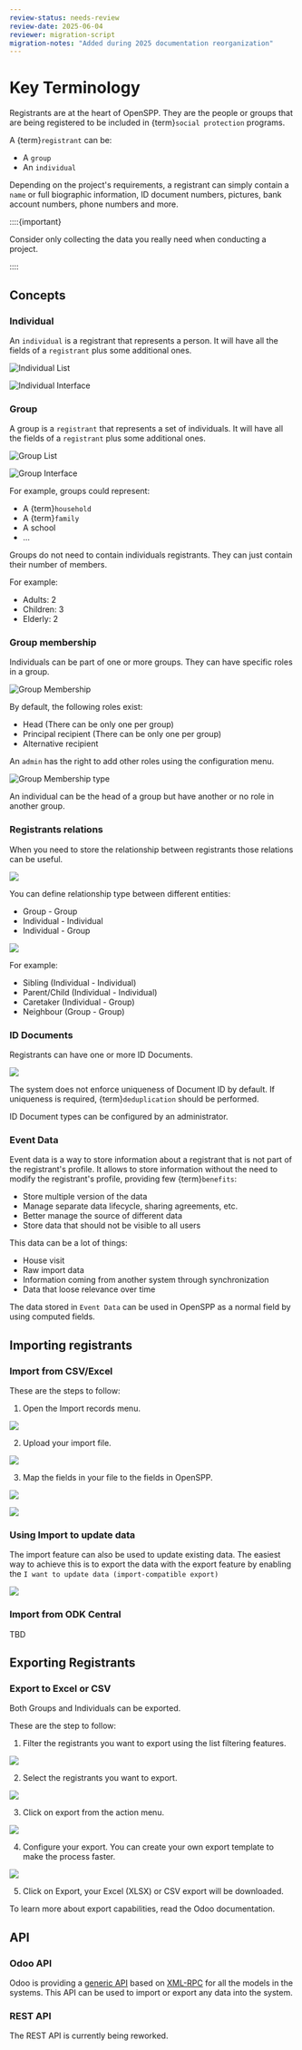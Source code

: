 ```yaml
---
review-status: needs-review
review-date: 2025-06-04
reviewer: migration-script
migration-notes: "Added during 2025 documentation reorganization"
---
```


# Key Terminology

Registrants are at the heart of OpenSPP. They are the people or groups that are being registered to be
included in {term}`social protection` programs.

A {term}`registrant` can be:

- A `group`
- An `individual`

Depending on the project's requirements, a registrant can simply contain a `name` or full biographic
information, ID document numbers, pictures, bank account numbers, phone numbers and more.

::::{important}

Consider only collecting the data you really need when conducting a project.

<!--  See: [Principles for Digital Development - Address Privacy & Security](https://digitalprinciples.org/principle/address-privacy-security/). -->

::::

## Concepts

### Individual

An `individual` is a registrant that represents a person. It will have all the fields of a `registrant` plus
some additional ones.

![Individual List](images/registrants/individual_list.png)

![Individual Interface](images/registrants/indivividual_ui.png)

### Group

A group is a `registrant` that represents a set of individuals. It will have all the fields of a `registrant`
plus some additional ones.

![Group List](images/registrants/group_list.png)

![Group Interface](images/registrants/group_ui.png)

For example, groups could represent:

- A {term}`household`
- A {term}`family`
- A school
- ...

Groups do not need to contain individuals registrants. They can just contain their number of members.

For example:

- Adults: 2
- Children: 3
- Elderly: 2

### Group membership

Individuals can be part of one or more groups. They can have specific roles in a group.

![Group Membership](images/registrants/group_membership.png)

By default, the following roles exist:

- Head (There can be only one per group)
- Principal recipient (There can be only one per group)
- Alternative recipient

An `admin` has the right to add other roles using the configuration menu.

![Group Membership type](images/registrants/group_membership_type.png)

An individual can be the head of a group but have another or no role in another group.

### Registrants relations

When you need to store the relationship between registrants those relations can be useful.

![](images/registrants/registrant_relations.png)

You can define relationship type between different entities:

- Group - Group
- Individual - Individual
- Individual - Group

![](images/registrants/registrant_relation_config.png)

For example:

- Sibling (Individual - Individual)
- Parent/Child (Individual - Individual)
- Caretaker (Individual - Group)
- Neighbour (Group - Group)

### ID Documents

Registrants can have one or more ID Documents.

![](images/registrants/registrant_ids.png)

The system does not enforce uniqueness of Document ID by default. If uniqueness is required, {term}`deduplication`
should be performed.

ID Document types can be configured by an administrator.

### Event Data

Event data is a way to store information about a registrant that is not part of the registrant's profile. It
allows to store information without the need to modify the registrant's profile, providing few {term}`benefits`:

- Store multiple version of the data
- Manage separate data lifecycle, sharing agreements, etc.
- Better manage the source of different data
- Store data that should not be visible to all users

This data can be a lot of things:

- House visit
- Raw import data
- Information coming from another system through synchronization
- Data that loose relevance over time

The data stored in `Event Data` can be used in OpenSPP as a normal field by using computed fields.

## Importing registrants

### Import from CSV/Excel

These are the steps to follow:

1. Open the Import records menu.

![](images/registrants/import_2.png)

2. Upload your import file.

![](images/registrants/import_3.png)

3. Map the fields in your file to the fields in OpenSPP.

![](images/registrants/import_mapping.png)

![](images/registrants/import_4.png)

### Using Import to update data

The import feature can also be used to update existing data. The easiest way to achieve this is to export the
data with the export feature by enabling the `I want to update data (import-compatible export)`

![](images/registrants/export_to_import.png)

### Import from ODK Central

TBD

## Exporting Registrants

### Export to Excel or CSV

Both Groups and Individuals can be exported.

These are the step to follow:

1. Filter the registrants you want to export using the list filtering features.

![](images/registrants/export_2.png)

2. Select the registrants you want to export.

![](images/registrants/export_1.png)

3. Click on export from the action menu.

![](images/registrants/export_3.png)

4. Configure your export. You can create your own export template to make the process faster.

![](images/registrants/export_configure.png)

5. Click on Export, your Excel (XLSX) or CSV export will be downloaded.

To learn more about export capabilities, read the Odoo documentation.

## API

### Odoo API

Odoo is providing a [generic API](https://www.odoo.com/documentation/17.0/developer/reference/external_api.html)
based on [XML-RPC](https://en.wikipedia.org/wiki/XML-RPC) for all the models in the systems. This API can be
used to import or export any data into the system.

### REST API

The REST API is currently being reworked.
